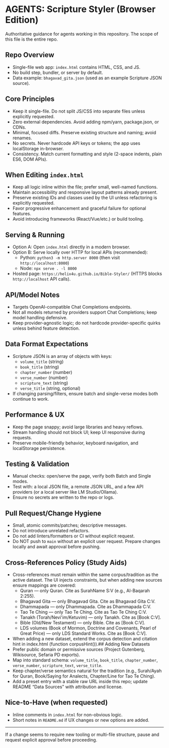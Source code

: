 # AGENTS: Scripture Styler (Browser Edition)

Authoritative guidance for agents working in this repository. The scope of this file is the entire repo.

## Repo Overview
- Single-file web app: `index.html` contains HTML, CSS, and JS.
- No build step, bundler, or server by default.
- Data example: `bhagavad_gita.json` (used as an example Scripture JSON source).

## Core Principles
- Keep it single-file. Do not split JS/CSS into separate files unless explicitly requested.
- Zero external dependencies. Avoid adding npm/yarn, package.json, or CDNs.
- Minimal, focused diffs. Preserve existing structure and naming; avoid renames.
- No secrets. Never hardcode API keys or tokens; the app uses localStorage in-browser.
- Consistency. Match current formatting and style (2-space indents, plain ES6, DOM APIs).

## When Editing `index.html`
- Keep all logic inline within the file; prefer small, well-named functions.
- Maintain accessibility and responsive layout patterns already present.
- Preserve existing IDs and classes used by the UI unless refactoring is explicitly requested.
- Favor progressive enhancement and graceful failure for optional features.
- Avoid introducing frameworks (React/Vue/etc.) or build tooling.

## Serving & Running
- Option A: Open `index.html` directly in a modern browser.
- Option B: Serve locally over HTTP for local APIs (recommended):
  - Python: `python3 -m http.server 8000` (then visit `http://localhost:8000`)
  - Node: `npx serve . -l 8000`
- Hosted page: `https://helix4u.github.io/Bible-Styler/` (HTTPS blocks `http://localhost` API calls).

## API/Model Notes
- Targets OpenAI-compatible Chat Completions endpoints.
- Not all models returned by providers support Chat Completions; keep model handling defensive.
- Keep provider-agnostic logic; do not hardcode provider-specific quirks unless behind feature detection.

## Data Format Expectations
- Scripture JSON is an array of objects with keys:
  - `volume_title` (string)
  - `book_title` (string)
  - `chapter_number` (number)
  - `verse_number` (number)
  - `scripture_text` (string)
  - `verse_title` (string, optional)
- If changing parsing/filters, ensure batch and single-verse modes both continue to work.

## Performance & UX
- Keep the page snappy; avoid large libraries and heavy reflows.
- Stream handling should not block UI; keep UI responsive during requests.
- Preserve mobile-friendly behavior, keyboard navigation, and localStorage persistence.

## Testing & Validation
- Manual checks: open/serve the page, verify both Batch and Single modes.
- Test with: a local JSON file, a remote JSON URL, and a few API providers (or a local server like LM Studio/Ollama).
- Ensure no secrets are written to the repo or logs.

## Pull Request/Change Hygiene
- Small, atomic commits/patches; descriptive messages.
- Do not introduce unrelated refactors.
- Do not add linters/formatters or CI without explicit request.
- Do NOT push to `main` without an explicit user request. Prepare changes locally and await approval before pushing.

## Cross-References Policy (Study Aids)
- Cross-references must remain within the same corpus/tradition as the active dataset. The UI injects constraints, but when adding new sources ensure mappings are covered:
  - Quran — only Quran. Cite as SurahName S:V (e.g., Al-Baqarah 2:255).
  - Bhagavad Gita — only Bhagavad Gita. Cite as Bhagavad Gita C:V.
  - Dhammapada — only Dhammapada. Cite as Dhammapada C:V.
  - Tao Te Ching — only Tao Te Ching. Cite as Tao Te Ching C:V.
  - Tanakh (Torah/Nevi'im/Ketuvim) — only Tanakh. Cite as [Book C:V].
  - Bible (Old/New Testament) — only Bible. Cite as [Book C:V].
  - LDS volumes (Book of Mormon, Doctrine and Covenants, Pearl of Great Price) — only LDS Standard Works. Cite as [Book C:V].
- When adding a new dataset, extend the corpus detection and citation hint in index.html (function corpusHint()).## Adding New Datasets
- Prefer public domain or permissive sources (Project Gutenberg, Wikisource, Sefaria PD exports).
- Map into standard schema: `volume_title`, `book_title`, `chapter_number`, `verse_number`, `scripture_text`, `verse_title`.
- Keep chapter/verse semantics natural for the tradition (e.g., Surah/Ayah for Quran, Book/Saying for Analects, Chapter/Line for Tao Te Ching).
- Add a preset entry with a stable raw URL inside this repo; update README “Data Sources” with attribution and license.

## Nice-to-Have (when requested)
- Inline comments in `index.html` for non-obvious logic.
- Short notes in `README.md` if UX changes or new options are added.

---
If a change seems to require new tooling or multi-file structure, pause and request explicit approval before proceeding.





